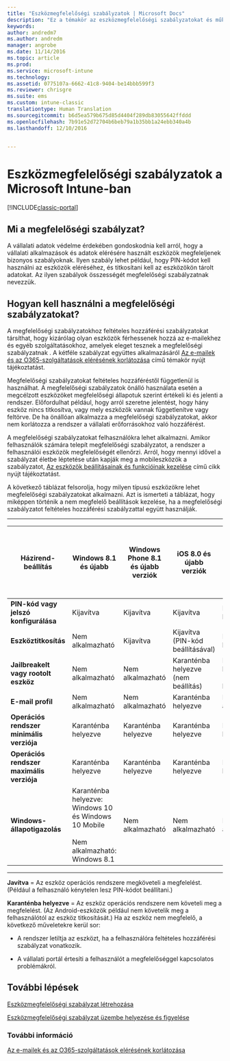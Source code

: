 ```yaml
---
title: "Eszközmegfelelőségi szabályzatok | Microsoft Docs"
description: "Ez a témakör az eszközmegfelelőségi szabályzatokat és működésüket ismerteti."
keywords: 
author: andredm7
ms.author: andredm
manager: angrobe
ms.date: 11/14/2016
ms.topic: article
ms.prod: 
ms.service: microsoft-intune
ms.technology: 
ms.assetid: 0775107a-6662-41c8-9404-be14bbb599f3
ms.reviewer: chrisgre
ms.suite: ems
ms.custom: intune-classic
translationtype: Human Translation
ms.sourcegitcommit: b6d5ea579b675d85d4404f289db83055642ffddd
ms.openlocfilehash: 7b91e52d72704b6beb79a1b35bb1a24ebb340a4b
ms.lasthandoff: 12/10/2016


---
```


# <a name="device-compliance-policies-in-microsoft-intune"></a>Eszközmegfelelőségi szabályzatok a Microsoft Intune-ban

[!INCLUDE[classic-portal](../includes/classic-portal.md)]

## <a name="what-is-a-compliance-policy"></a>Mi a megfelelőségi szabályzat?
A vállalati adatok védelme érdekében gondoskodnia kell arról, hogy a vállalati alkalmazások és adatok elérésére használt eszközök megfeleljenek bizonyos szabályoknak. Ilyen szabály lehet például, hogy PIN-kódot kell használni az eszközök eléréséhez, és titkosítani kell az eszközökön tárolt adatokat. Az ilyen szabályok összességét megfelelőségi szabályzatnak nevezzük.

## <a name="how-should-i-use-compliance-policies"></a>Hogyan kell használni a megfelelőségi szabályzatokat?
A megfelelőségi szabályzatokhoz feltételes hozzáférési szabályzatokat társíthat, hogy kizárólag olyan eszközök férhessenek hozzá az e-mailekhez és egyéb szolgáltatásokhoz, amelyek eleget tesznek a megfelelőségi szabályzatnak . A kétféle szabályzat együttes alkalmazásáról [Az e-mailek és az O365-szolgáltatások elérésének korlátozása](restrict-access-to-email-and-o365-services-with-microsoft-intune.md) című témakör nyújt tájékoztatást.

Megfelelőségi szabályzatokat feltételes hozzáféréstől függetlenül is használhat. A megfelelőségi szabályzatok önálló használata esetén a megcélzott eszközöket megfelelőségi állapotuk szerint értékeli ki és jelenti a rendszer. Előfordulhat például, hogy arról szeretne jelentést, hogy hány eszköz nincs titkosítva, vagy mely eszközök vannak függetlenítve vagy feltörve. De ha önállóan alkalmazza a megfelelőségi szabályzatokat, akkor nem korlátozza a rendszer a vállalati erőforrásokhoz való hozzáférést.

A megfelelőségi szabályzatokat felhasználókra lehet alkalmazni. Amikor felhasználók számára telepít megfelelőségi szabályzatot, a rendszer a felhasználói eszközök megfelelőségét ellenőrzi.
Arról, hogy mennyi idővel a szabályzat életbe léptetése után kapják meg a mobileszközök a szabályzatot, [Az eszközök beállításainak és funkcióinak kezelése](https://docs.microsoft.com/en-us/intune/deploy-use/manage-settings-and-features-on-your-devices-with-microsoft-intune-policies#frequently-asked-questions-about-intune-policies) című cikk nyújt tájékoztatást.

A következő táblázat felsorolja, hogy milyen típusú eszközökre lehet megfelelőségi szabályzatokat alkalmazni. Azt is ismerteti a táblázat, hogy miképpen történik a nem megfelelő beállítások kezelése, ha a megfelelőségi szabályzatot feltételes hozzáférési szabályzattal együtt használják.

-----------------------------

|Házirend-beállítás| Windows 8.1 és újabb| Windows Phone 8.1 és újabb verziók| iOS 8.0 és újabb verziók|Android 4.0 és újabb verziók<br/>Samsung Knox Standard 4.0-s és újabb verzió|
|-----|----|----|----|----|
|**PIN-kód vagy jelszó konfigurálása** |Kijavítva|Kijavítva|Kijavítva|Karanténba helyezve|
|**Eszköztitkosítás**|Nem alkalmazható|Kijavítva|Kijavítva (PIN-kód beállításával)|Karanténba helyezve|
|**Jailbreakelt vagy rootolt eszköz**|Nem alkalmazható|Nem alkalmazható|Karanténba helyezve (nem beállítás)|Karanténba helyezve (nem beállítás)|
|**E-mail profil**|Nem alkalmazható|Nem alkalmazható|Karanténba helyezve|Nem alkalmazható|
|**Operációs rendszer minimális verziója**|Karanténba helyezve|Karanténba helyezve|Karanténba helyezve|Karanténba helyezve|
|**Operációs rendszer maximális verziója**|Karanténba helyezve|Karanténba helyezve|Karanténba helyezve|Karanténba helyezve|
|**Windows-állapotigazolás**|Karanténba helyezve: Windows 10 és Windows 10 Mobile<br /><br />Nem alkalmazható: Windows 8.1|Nem alkalmazható|Nem alkalmazható|Nem alkalmazható|

------------------------------

**Javítva** = Az eszköz operációs rendszere megköveteli a megfelelést. (Például a felhasználó kénytelen lesz PIN-kódot beállítani.)

**Karanténba helyezve** = Az eszköz operációs rendszere nem követeli meg a megfelelést. (Az Android-eszközök például nem követelik meg a felhasználótól az eszköz titkosítását.) Ha az eszköz nem megfelelő, a következő műveletekre kerül sor:

-   A rendszer letiltja az eszközt, ha a felhasználóra feltételes hozzáférési szabályzat vonatkozik.

-   A vállalati portál értesíti a felhasználót a megfelelőséggel kapcsolatos problémákról.

## <a name="next-steps"></a>További lépések
[Eszközmegfelelőségi szabályzat létrehozása](create-a-device-compliance-policy-in-microsoft-intune.md)

[Eszközmegfelelőségi szabályzat üzembe helyezése és figyelése](deploy-and-monitor-a-device-compliance-policy-in-microsoft-intune.md)

### <a name="see-also"></a>További információ
[Az e-mailek és az O365-szolgáltatások elérésének korlátozása](restrict-access-to-email-and-o365-services-with-microsoft-intune.md)

